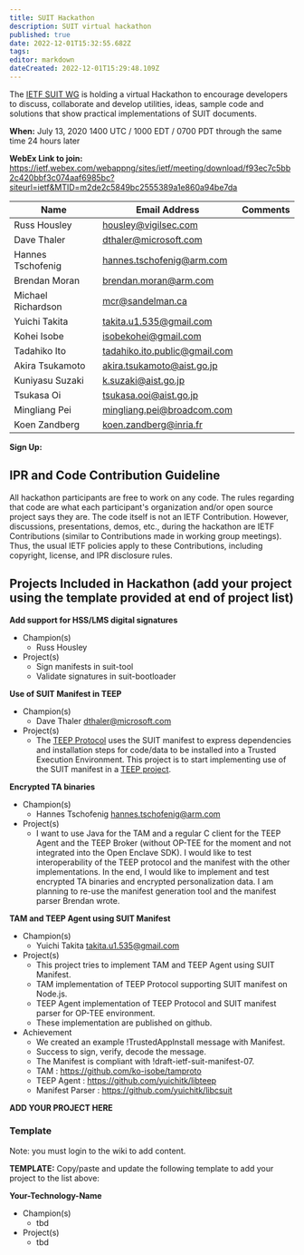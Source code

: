 ```yaml
---
title: SUIT Hackathon
description: SUIT virtual hackathon
published: true
date: 2022-12-01T15:32:55.682Z
tags: 
editor: markdown
dateCreated: 2022-12-01T15:29:48.109Z
---
```


The [IETF SUIT WG](https://datatracker.ietf.org/wg/suit) is holding a virtual Hackathon to encourage developers to discuss, collaborate and develop utilities, ideas, sample code and solutions that show practical implementations of SUIT documents.

**When:** July 13, 2020  1400 UTC / 1000 EDT / 0700 PDT through the same time 24 hours later

**WebEx Link to join:** https://ietf.webex.com/webappng/sites/ietf/meeting/download/f93ec7c5bb2c420bbf3c074aaf6985bc?siteurl=ietf&MTID=m2de2c5849bc2555389a1e860a94be7da


|**Name**|**Email Address**|**Comments**|
|---|---|---|
|Russ Housley|housley@vigilsec.com| |
|Dave Thaler|dthaler@microsoft.com| |
|Hannes Tschofenig|hannes.tschofenig@arm.com| |
|Brendan Moran|brendan.moran@arm.com| |
|Michael Richardson|mcr@sandelman.ca| |
|Yuichi Takita|takita.u1.535@gmail.com| |
|Kohei Isobe|isobekohei@gmail.com| |
|Tadahiko Ito|tadahiko.ito.public@gmail.com| |
|Akira Tsukamoto|akira.tsukamoto@aist.go.jp| |
|Kuniyasu Suzaki|k.suzaki@aist.go.jp| |
|Tsukasa Oi| tsukasa.ooi@aist.go.jp | |
|Mingliang Pei| mingliang.pei@broadcom.com | |
|Koen Zandberg|koen.zandberg@inria.fr| |

**Sign Up:**


## IPR and Code Contribution Guideline
All hackathon participants are free to work on any code. The rules regarding that code are what each participant's organization and/or open source project says they are. The code itself is not an IETF Contribution. However, discussions, presentations, demos, etc., during the hackathon are IETF Contributions (similar to Contributions made in working group meetings). Thus, the usual IETF policies apply to these Contributions, including copyright, license, and IPR disclosure rules.

## Projects Included in Hackathon (add your project using the template provided at end of project list)

**Add support for HSS/LMS digital signatures**

* Champion(s)
  * Russ Housley
* Project(s)
  * Sign manifests in suit-tool
  * Validate signatures in suit-bootloader

**Use of SUIT Manifest in TEEP**

* Champion(s)
  * Dave Thaler <dthaler@microsoft.com>
* Project(s)
  * The [TEEP Protocol](https://tools.ietf.org/wg/teep/draft-ietf-teep-protocol/) uses the SUIT manifest to express dependencies and installation steps for code/data to be installed into a Trusted Execution Environment.  This project is to start implementing use of the SUIT manifest in a [TEEP project](https://github.com/dthaler/OTrP).

**Encrypted TA binaries**

* Champion(s)
  * Hannes Tschofenig <hannes.tschofenig@arm.com>
* Project(s)
  * I want to use Java for the TAM and a regular C client for the TEEP Agent and the TEEP Broker (without OP-TEE for the moment and not integrated into the Open Enclave SDK). I would like to test interoperability of the TEEP protocol and the manifest with the other implementations. In the end, I would like to implement and test encrypted TA binaries and encrypted personalization data. I am planning to re-use the manifest generation tool and the manifest parser Brendan wrote. 

**TAM and TEEP Agent using SUIT Manifest**

* Champion(s)
  * Yuichi Takita <takita.u1.535@gmail.com>
* Project(s)
  * This project tries to implement TAM and TEEP Agent using SUIT Manifest.
  * TAM implementation of TEEP Protocol supporting SUIT manifest on Node.js.
  * TEEP Agent implementation of TEEP Protocol and SUIT manifest parser for OP-TEE environment.
  * These implementation are published on github.
* Achievement
  * We created an example !TrustedAppInstall message with Manifest.
  * Success to sign, verify, decode the message.
  * The Manifest is compliant with !draft-ietf-suit-manifest-07.
  * TAM : https://github.com/ko-isobe/tamproto
  * TEEP Agent : https://github.com/yuichitk/libteep
  * Manifest Parser : https://github.com/yuichitk/libcsuit


**ADD YOUR PROJECT HERE**

### Template

Note: you must login to the wiki to add content.

**TEMPLATE:** Copy/paste and update the following template to add your project to the list above:

**Your-Technology-Name**

* Champion(s)
  * tbd
* Project(s)
  * tbd
